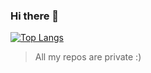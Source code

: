 ### Hi there 👋

[![Top Langs](https://github-readme-stats-umber-nine.vercel.app/api/top-langs/?username=Wolfee0071&layout=compact&theme=radical&exclude_repo=sitocybercraft)](https://github.com/anuraghazra/github-readme-stats)

> All my repos are private :)
